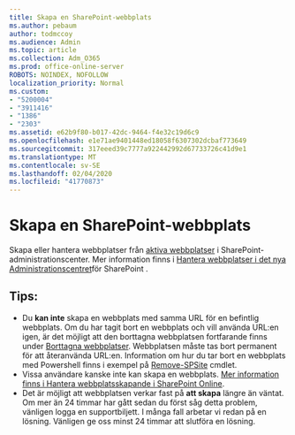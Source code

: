 ```yaml
---
title: Skapa en SharePoint-webbplats
ms.author: pebaum
author: todmccoy
ms.audience: Admin
ms.topic: article
ms.collection: Adm_O365
ms.prod: office-online-server
ROBOTS: NOINDEX, NOFOLLOW
localization_priority: Normal
ms.custom:
- "5200004"
- "3911416"
- "1386"
- "2303"
ms.assetid: e62b9f80-b017-42dc-9464-f4e32c19d6c9
ms.openlocfilehash: e1e71ae9401448ed18058f6307302dcbaf773649
ms.sourcegitcommit: 317eeed39c7777a922442992d67733726c41d9e1
ms.translationtype: MT
ms.contentlocale: sv-SE
ms.lasthandoff: 02/04/2020
ms.locfileid: "41770873"
---
```

# <a name="create-a-sharepoint-site"></a>Skapa en SharePoint-webbplats

Skapa eller hantera webbplatser från [aktiva webbplatser](https://admin.microsoft.com/sharepoint?page=sitemanagement&modern=true) i SharePoint-administrationscenter. Mer information finns i [Hantera webbplatser i det nya Administrationscentret](https://docs.microsoft.com/sharepoint/manage-site-creation)för SharePoint . 

## <a name="tips"></a>Tips:

- Du **kan inte** skapa en webbplats med samma URL för en befintlig webbplats. Om du har tagit bort en webbplats och vill använda URL:en igen, är det möjligt att den borttagna webbplatsen fortfarande finns under [Borttagna webbplatser](https://admin.microsoft.com/sharepoint?page=recyclebin&modern=true). Webbplatsen måste tas bort permanent för att återanvända URL:en. Information om hur du tar bort en webbplats med Powershell finns i exempel på [Remove-SPSite](https://docs.microsoft.com/sharepoint/manage-sites-in-new-admin-center#delete-a-site) cmdlet.
- Vissa användare kanske inte kan skapa en webbplats. [Mer information finns i Hantera webbplatsskapande i SharePoint Online](https://docs.microsoft.com/sharepoint/manage-site-creation).
- Det är möjligt att webbplatsen verkar fast på **att skapa** längre än väntat. Om mer än 24 timmar har gått sedan du först såg detta problem, vänligen logga en supportbiljett. I många fall arbetar vi redan på en lösning. Vänligen ge oss minst 24 timmar att slutföra en lösning.
